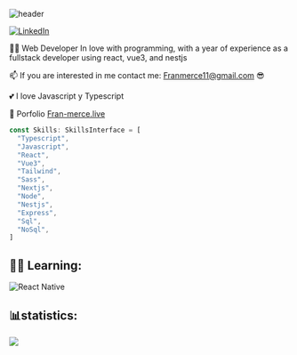 
![header](https://capsule-render.vercel.app/api?type=Waving&color=auto&height=300&section=header&text=Hi👋,%20I'm%20Francisco%20Merce&fontSize=50)

[![LinkedIn](https://img.shields.io/badge/LinkedIn-%230077B5.svg?logo=linkedin&logoColor=white)](https://www.linkedin.com/in/francisco-merce/)


👨‍🦱 Web Developer In love with programming, with a year of experience as a fullstack developer using react, vue3, and nestjs

📫 If you are interested in me contact me: Franmerce11@gmail.com 😎

💕 I love Javascript y Typescript

🚀 Porfolio <a href='https://www.fran-merce.live/' target='_blank'>Fran-merce.live </a>



```typescript
const Skills: SkillsInterface = [
  "Typescript",
  "Javascript",
  "React",
  "Vue3",
  "Tailwind",
  "Sass",
  "Nextjs",
  "Node",
  "Nestjs",
  "Express",
  "Sql",
  "NoSql",
]
```

## 👨‍🎓 Learning:
![React Native](https://img.shields.io/badge/react_native-%2320232a.svg?style=flat-square&logo=react&logoColor=%2361DAFB)

## 📊statistics:

![](https://github-readme-stats.vercel.app/api/top-langs/?username=Fran-merce&theme=radical&hide_border=true&include_all_commits=false&count_private=false&layout=compact)






